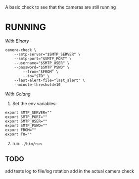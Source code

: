 A basic check to see that the cameras are still running

# RUNNING
*With Binary*
```
camera-check \
	--smtp-server="$SMTP_SERVER" \
	--smtp-port="$SMTP_PORT" \
	--username="$SMTP_USER" \
	--password="$SMTP_PSWD" \
        --from="$FROM" \
        --to="$TO" \
	--last-alert-file="last_alert" \
	--minute-threshold=10
```

*With Golang*
1. Set the env variables:
  ```
  export SMTP_SERVER=""
  export SMTP_PORT=""
  export SMTP_USER=""
  export SMTP_PSWD=""
  export FROM=""
  export TO=""
  ```
2. run:
  `./bin/run`


## TODO
add tests
log to file/log rotation
add in the actual camera check
